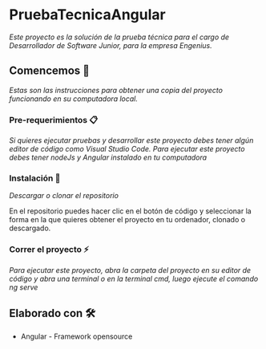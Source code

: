# PruebaTecnicaAngular
_Este proyecto es la solución de la prueba técnica para el cargo de Desarrollador de Software Junior, para la empresa Engenius._

## Comencemos 🚀

_Estas son las instrucciones para obtener una copia del proyecto funcionando en su computadora local._


### Pre-requerimientos 📋

_Si quieres ejecutar pruebas y desarrollar este proyecto debes tener algún editor de código como Visual Studio Code._
_Para ejecutar este proyecto debes tener nodeJs y Angular instalado en tu computadora_

### Instalación 🔧


_Descargar o clonar el repositorio_


En el repositorio puedes hacer clic en el botón de código y seleccionar la forma en la que quieres obtener el proyecto en tu ordenador, clonado o descargado.

### Correr el proyecto ⚡
_Para ejecutar este proyecto, abra la carpeta del proyecto en su editor de código y abra una terminal o en la terminal cmd, luego ejecute el comando *ng serve*_

## Elaborado con 🛠️

* Angular -  Framework opensource
